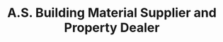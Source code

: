 ---
title: "A.S. Building Material Supplier and Property Dealer"
url: /delhi/a-s-building-material-supplier-and-property-dealer/
shop: trade
---